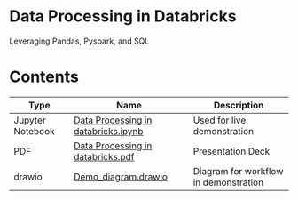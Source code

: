 # Data Processing in Databricks
Leveraging Pandas, Pyspark, and SQL

# Contents

|Type|Name|Description|
|----|----|-----|
|Jupyter Notebook| [Data Processing in databricks.ipynb](Data%20Processing%20in%20databricks.ipynb)| Used for live demonstration|
|PDF|[Data Processing in databricks.pdf](Data%20Processing%20in%20databricks.pdf)| Presentation Deck|
|drawio|[Demo_diagram.drawio](demo_diagram.drawio)| Diagram for workflow in demonstration|


